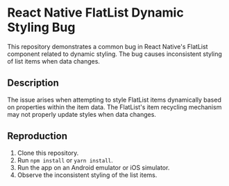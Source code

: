 # React Native FlatList Dynamic Styling Bug

This repository demonstrates a common bug in React Native's FlatList component related to dynamic styling.  The bug causes inconsistent styling of list items when data changes.

## Description
The issue arises when attempting to style FlatList items dynamically based on properties within the item data.  The FlatList's item recycling mechanism may not properly update styles when data changes.

## Reproduction
1. Clone this repository.
2. Run `npm install` or `yarn install`.
3. Run the app on an Android emulator or iOS simulator.
4. Observe the inconsistent styling of the list items.